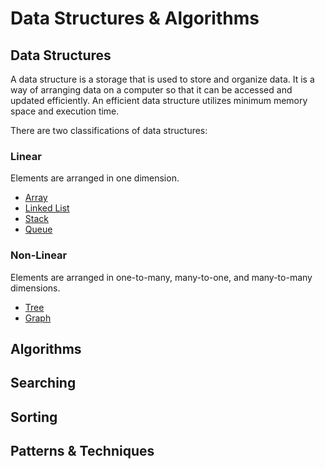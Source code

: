 # Data Structures & Algorithms

## Data Structures
A data structure is a storage that is used to store and organize data. It is a way of arranging data on a computer so that it can be accessed and updated efficiently. An efficient data structure utilizes minimum memory space and execution time.

There are two classifications of data structures:

### Linear
Elements are arranged in one dimension.
- [Array](./data-structures/linear/array.md)
- [Linked List](./data-structures/linear/linked-list.md)
- [Stack](./data-structures/linear/stack.md)
- [Queue](./data-structures/linear/queue.md)

### Non-Linear
Elements are arranged in one-to-many, many-to-one, and many-to-many dimensions.
- [Tree](./data-structures/non-linear/tree.md)
- [Graph](./data-structures/non-linear/graph.md)

## Algorithms


## Searching


## Sorting


## Patterns & Techniques

